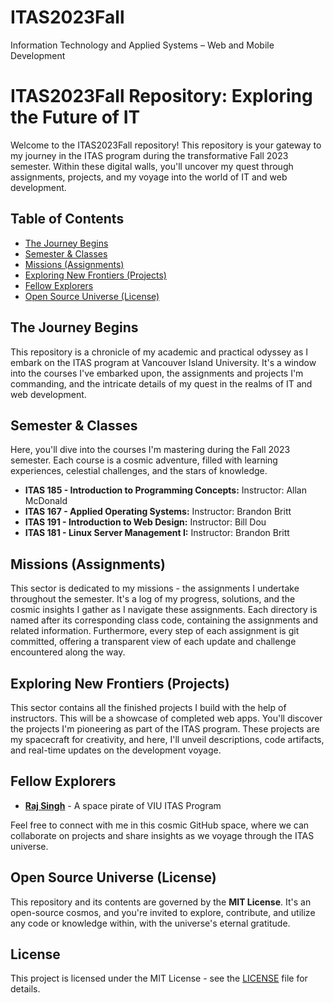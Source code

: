 # ITAS2023Fall
Information Technology and Applied Systems – Web and Mobile Development 

# ITAS2023Fall Repository: Exploring the Future of IT

Welcome to the ITAS2023Fall repository! This repository is your gateway to 
my journey in the ITAS program during the transformative Fall 2023 
semester. Within these digital walls, you'll uncover my quest through 
assignments, projects, and my voyage into the world of IT and web 
development.

## Table of Contents
- [The Journey Begins](#the-journey-begins)
- [Semester & Classes](#semester--classes)
- [Missions (Assignments)](#missions-assignments)
- [Exploring New Frontiers (Projects)](#exploring-new-frontiers-projects)
- [Fellow Explorers](#fellow-explorers)
- [Open Source Universe (License)](#open-source-universe-license)

## The Journey Begins

This repository is a chronicle of my academic and practical odyssey as I 
embark on the ITAS program at Vancouver Island University. It's a window 
into the courses I've embarked upon, the assignments and projects I'm 
commanding, and the intricate details of my quest in the realms of IT and 
web development.

## Semester & Classes

Here, you'll dive into the courses I'm mastering during the Fall 2023 
semester. Each course is a cosmic adventure, filled with learning 
experiences, celestial challenges, and the stars of knowledge.

- **ITAS 185 - Introduction to Programming Concepts:** Instructor: Allan 
McDonald
- **ITAS 167 - Applied Operating Systems:** Instructor: Brandon Britt
- **ITAS 191 - Introduction to Web Design:** Instructor: Bill Dou
- **ITAS 181 - Linux Server Management I:** Instructor: Brandon Britt

## Missions (Assignments)

This sector is dedicated to my missions - the assignments I undertake 
throughout the semester. It's a log of my progress, solutions, and the 
cosmic insights I gather as I navigate these assignments. Each directory 
is named after its corresponding class code, containing the assignments 
and related information. Furthermore, every step of each assignment is git 
committed, offering a transparent view of each update and challenge 
encountered along the way.

## Exploring New Frontiers (Projects)

This sector contains all the finished projects I build with the help of 
instructors. This will be a showcase of completed web apps. You'll 
discover the projects I'm pioneering as part of the ITAS program. These 
projects are my spacecraft for creativity, and here, I'll unveil 
descriptions, code artifacts, and real-time updates on the development 
voyage.


## Fellow Explorers

- **[Raj Singh](https://github.com/zorkzap)** - A space pirate of VIU ITAS 
Program

Feel free to connect with me in this cosmic GitHub space, where we can 
collaborate on projects and share insights as we voyage through the ITAS 
universe.

## Open Source Universe (License)

This repository and its contents are governed by the **MIT License**. It's 
an open-source cosmos, and you're invited to explore, contribute, and 
utilize any code or knowledge within, with the universe's eternal 
gratitude.

## License

This project is licensed under the MIT License - see the 
[LICENSE](LICENSE) file for details.



